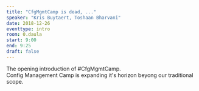```yaml
---
title: "CfgMgmtCamp is dead, ..."
speaker: "Kris Buytaert, Toshaan Bharvani"
date: 2018-12-26
eventtype: intro
room: 0.daula
start: 9:00
end: 9:25
draft: false
---
```


The opening introduction of #CfgMgmtCamp.  
Config Management Camp is expanding it's horizon beyong our traditional scope.  
  

